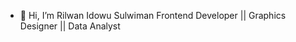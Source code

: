 - 👋 Hi, I’m Rilwan Idowu Sulwiman
Frontend Developer || Graphics Designer || Data Analyst

<!---
easyrilwan/easyrilwan is a ✨ special ✨ repository because its `README.md` (this file) appears on your GitHub profile.
You can click the Preview link to take a look at your changes.
--->
